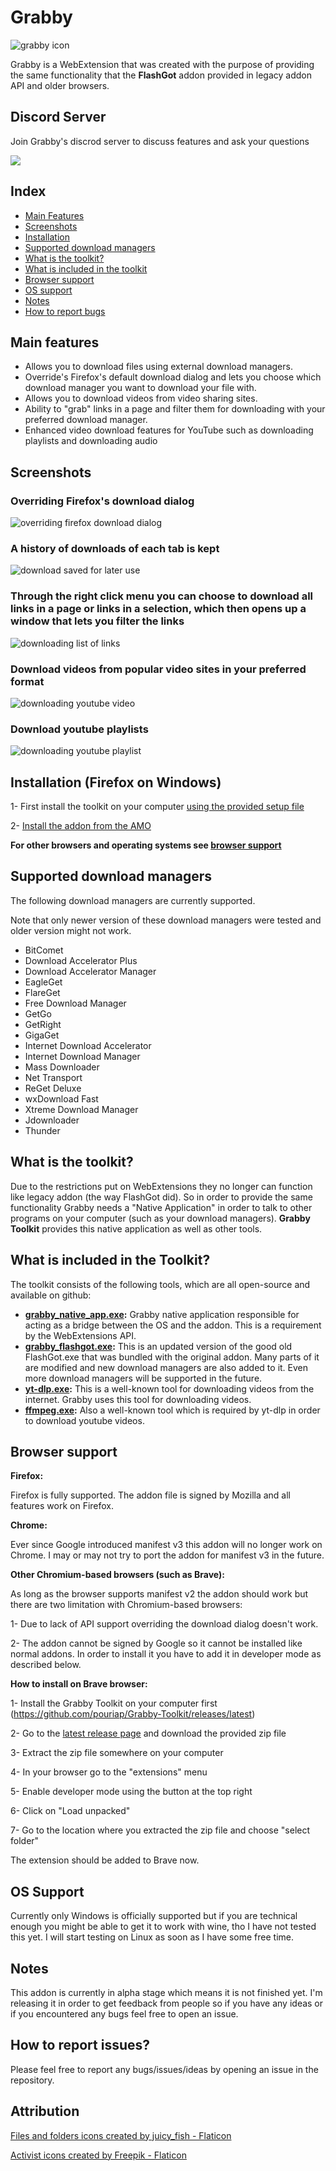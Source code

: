 # Grabby

![grabby icon](https://i.imgur.com/ZtRaPDN.png)

Grabby is a WebExtension that was created with the purpose of providing the same functionality that the **FlashGot** addon provided in legacy addon API and older browsers.

## Discord Server
Join Grabby's discrod server to discuss features and ask your questions

[![](https://dcbadge.vercel.app/api/server/Xu6tHt8uXs)](https://discord.gg/Xu6tHt8uXs)

## Index
- [Main Features](#main-features)
- [Screenshots](#screenshots)
- [Installation](#installation-firefox-on-windows)
- [Supported download managers](#supported-download-managers)
- [What is the toolkit?](#what-is-the-toolkit)
- [What is included in the toolkit](#what-is-included-in-the-toolkit)
- [Browser support](#browser-support)
- [OS support](#os-support)
- [Notes](#notes)
- [How to report bugs](#how-to-report-issues)

## Main features
- Allows you to download files using external download managers.
- Override's Firefox's default download dialog and lets you choose which download manager you want to download your file with.
- Allows you to download videos from video sharing sites.
- Ability to "grab" links in a page and filter them for downloading with your preferred download manager.
- Enhanced video download features for YouTube such as downloading playlists and downloading audio

## Screenshots

### Overriding Firefox's download dialog
![overriding firefox download dialog](https://i.imgur.com/8mXoMxe.png)

### A history of downloads of each tab is kept
![download saved for later use](https://i.imgur.com/LlPeHEu.png)

### Through the right click menu you can choose to download all links in a page or links in a selection, which then opens up a window that lets you filter the links
![downloading list of links](https://i.imgur.com/4HKsws2.png)

### Download videos from popular video sites in your preferred format
![downloading youtube video](https://i.imgur.com/6B7ECjv.png)

### Download youtube playlists
![downloading youtube playlist](https://i.imgur.com/Bw1xH7E.png)

## Installation (Firefox on Windows)
1- First install the toolkit on your computer [using the provided setup file](https://github.com/pouriap/Grabby-Toolkit/releases/latest)

2- [Install the addon from the AMO](https://addons.mozilla.org/en-US/firefox/addon/grabby/)

**For other browsers and operating systems see [browser support](#browser-support)**

## Supported download managers
The following download managers are currently supported. 

Note that only newer version of these download managers were tested and older version might not work.

- BitComet
- Download Accelerator Plus
- Download Accelerator Manager
- EagleGet
- FlareGet
- Free Download Manager
- GetGo
- GetRight
- GigaGet
- Internet Download Accelerator
- Internet Download Manager
- Mass Downloader
- Net Transport
- ReGet Deluxe
- wxDownload Fast
- Xtreme Download Manager
- Jdownloader
- Thunder

## What is the toolkit?
Due to the restrictions put on WebExtensions they no longer can function like legacy addon (the way FlashGot did). So in order to provide the same functionality Grabby needs a "Native Application" in order to talk to other programs on your computer (such as your download managers). **Grabby Toolkit** provides this native application as well as other tools.

## What is included in the Toolkit?
The toolkit consists of the following tools, which are all open-source and available on github:
- **[grabby_native_app.exe](https://github.com/pouriap/Grabby-NativeApp):** Grabby native application responsible for acting as a bridge between the OS and the addon. This is a requirement by the WebExtensions API.
- **[grabby_flashgot.exe](https://github.com/pouriap/Grabby-FlashGot):** This is an updated version of the good old FlashGot.exe that was bundled with the original addon. Many parts of it are modified and new download managers are also added to it. Even more download managers will be supported in the future.
- **[yt-dlp.exe](https://github.com/yt-dlp/yt-dlp):** This is a well-known tool for downloading videos from the internet. Grabby uses this tool for downloading videos.
- **[ffmpeg.exe](https://github.com/FFmpeg/FFmpeg):** Also a well-known tool which is required by yt-dlp in order to download youtube videos.

## Browser support
**Firefox:** 

Firefox is fully supported. The addon file is signed by Mozilla and all features work on Firefox. 

**Chrome:**

Ever since Google introduced manifest v3 this addon will no longer work on Chrome. I may or may not try to port the addon for manifest v3 in the future.

**Other Chromium-based browsers (such as Brave):**

As long as the browser supports manifest v2 the addon should work but there are two limitation with Chromium-based browsers:

1- Due to lack of API support overriding the download dialog doesn't work.

2- The addon cannot be signed by Google so it cannot be installed like normal addons. In order to install it you have to add it in developer mode as described below.

**How to install on Brave browser:**

1- Install the Grabby Toolkit on your computer first (https://github.com/pouriap/Grabby-Toolkit/releases/latest)

2- Go to the [latest release page](https://github.com/pouriap/Grabby/releases/latest) and download the provided zip file

3- Extract the zip file somewhere on your computer

4- In your browser go to the "extensions" menu

5- Enable developer mode using the button at the top right

6- Click on "Load unpacked"

7- Go to the location where you extracted the zip file and choose "select folder"

The extension should be added to Brave now.

## OS Support

Currently only Windows is officially supported but if you are technical enough you might be able to get it to work with wine, tho I have not tested this yet. I will start testing on Linux as soon as I have some free time.

## Notes
This addon is currently in alpha stage which means it is not finished yet. I'm releasing it in order to get feedback from people so if you have any ideas or if you encountered any bugs feel free to open an issue.

## How to report issues?

Please feel free to report any bugs/issues/ideas by opening an issue in the repository.


## Attribution

[Files and folders icons created by juicy_fish - Flaticon](https://www.flaticon.com/free-icons/files-and-folders)

[Activist icons created by Freepik - Flaticon](https://www.flaticon.com/free-icons/activist)

